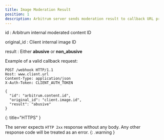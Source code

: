 ```yaml
---
title: Image Moderation Result
position: 1
description: Arbitrum server sends moderation result to callback URL provided by the client
---
```

id
: Arbitrum internal moderated content ID

original_id
: Client internal image ID

result
: Either **abusive** or **non_abusive**

Example of a valid callback request:

~~~ http
POST /webhook HTTP/1.1
Host: www.client.url
Content-Type: application/json
X-Auth-Token: CLIENT_AUTH_TOKEN

{
  "id": "arbitrum.content.id",
  "original_id": "client.image.id",
  "result": "abusive"
}
~~~
{: title="HTTPS" }

The server expects `HTTP 2xx` response without any body. Any other response code
will be treated as an error.
{: .warning }
